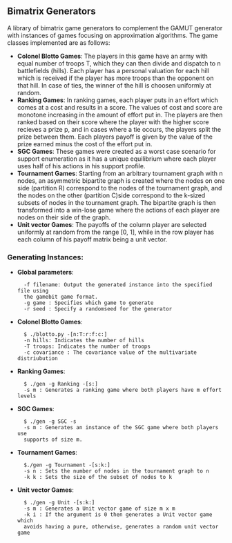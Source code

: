 ## Bimatrix Generators

A library of bimatrix game generators to complement the GAMUT generator with
instances of games focusing on approximation algorithms. The game classes
implemented are as follows:

- **Colonel Blotto Games**: The players in this game have an army with equal number
  of troops T, which they can then divide and dispatch to n battlefields (hills). Each
  player has a personal valuation for each hill which is received if the
  player has more troops than the opponent on that hill. In case of ties, the
  winner of the hill is choosen uniformly at random.
- **Ranking Games**: In ranking games, each player puts in an effort which comes at
  a cost and results in a score. The values of cost and score are monotone
  increasing in the amount of effort put in. The players are then ranked based
  on their score where the player with the higher score recieves a prize p, and
  in cases where a tie occurs, the players split the prize between them. Each
  players payoff is given by the value of the prize earned minus the cost of the
  effort put in.
- **SGC Games**: These games were created as a worst case scenario for support
  enumeration as it has a unique equilibrium where each player uses half of his
  actions in his support profile.
- **Tournament Games**: Starting from an arbitrary tournament graph with n nodes, an
  asymmetric bipartite graph is created where the nodes on one side (partition
  R) correspond to the nodes of the tournament graph, and the nodes on the other
  (partition C)side correspond to the k-sized subsets of nodes in the tournament 
  graph. The bipartite graph is then transformed into a win-lose game where the 
  actions of each player are nodes on their side of the graph.
- **Unit vector Games**: The payoffs of the column player are selected uniformly at
  random from the range [0, 1], while in the row player has each column of his
  payoff matrix being a unit vector.

### Generating Instances:

- **Global parameters**:

        -f filename: Output the generated instance into the specified file using
        the gamebit game format.
        -g game : Specifies which game to generate
        -r seed : Specify a randomseed for the generator

- **Colonel Blotto Games**:

        $ ./blotto.py -[n:T:r:f:c:]
        -n hills: Indicates the number of hills
        -T troops: Indicates the number of troops
        -c covariance : The covariance value of the multivariate distriubution

- **Ranking Games**:

        $ ./gen -g Ranking -[s:]
        -s m : Generates a ranking game where both players have m effort levels

- **SGC Games**:

        $ ./gen -g SGC -s
        -s m : Generates an instance of the SGC game where both players use
        supports of size m.

- **Tournament Games**:

        $./gen -g Tournament -[s:k:]
        -s n : Sets the number of nodes in the tournament graph to n
        -k k : Sets the size of the subset of nodes to k

- **Unit vector Games**:

        $ ./gen -g Unit -[s:k:]
        -s m : Generates a Unit vector game of size m x m
        -k i : If the argument is 0 then generates a Unit vector game which
        avoids having a pure, otherwise, generates a random unit vector game
